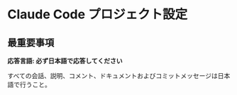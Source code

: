 # Claude Code プロジェクト設定

## 最重要事項

**応答言語: 必ず日本語で応答してください**

すべての会話、説明、コメント、ドキュメントおよびコミットメッセージは日本語で行うこと。
